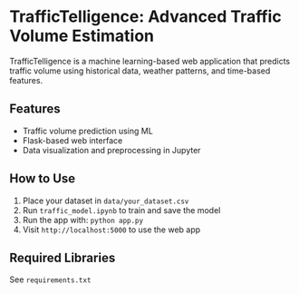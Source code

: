 # TrafficTelligence: Advanced Traffic Volume Estimation

TrafficTelligence is a machine learning-based web application that predicts traffic volume using historical data, weather patterns, and time-based features.

## Features
- Traffic volume prediction using ML
- Flask-based web interface
- Data visualization and preprocessing in Jupyter

## How to Use
1. Place your dataset in `data/your_dataset.csv`
2. Run `traffic_model.ipynb` to train and save the model
3. Run the app with: `python app.py`
4. Visit `http://localhost:5000` to use the web app

## Required Libraries
See `requirements.txt`
